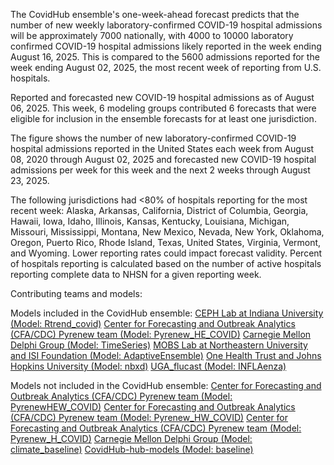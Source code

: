 The CovidHub ensemble's one-week-ahead forecast predicts that the number of new weekly laboratory-confirmed COVID-19 hospital admissions will be approximately 7000 nationally, with 4000 to 10000 laboratory confirmed COVID-19 hospital admissions likely reported in the week ending August 16, 2025. This is compared to the 5600 admissions reported for the week ending August 02, 2025, the most recent week of reporting from U.S. hospitals.

Reported and forecasted new COVID-19 hospital admissions as of August 06, 2025. This week, 6 modeling groups contributed 6 forecasts that were eligible for inclusion in the ensemble forecasts for at least one jurisdiction.

The figure shows the number of new laboratory-confirmed COVID-19 hospital admissions reported in the United States each week from August 08, 2020 through August 02, 2025 and forecasted new COVID-19 hospital admissions per week for this week and the next 2 weeks through August 23, 2025.

The following jurisdictions had <80% of hospitals reporting for the most recent week: Alaska, Arkansas, California, District of Columbia, Georgia, Hawaii, Iowa, Idaho, Illinois, Kansas, Kentucky, Louisiana, Michigan, Missouri, Mississippi, Montana, New Mexico, Nevada, New York, Oklahoma, Oregon, Puerto Rico, Rhode Island, Texas, United States, Virginia, Vermont, and Wyoming. Lower reporting rates could impact forecast validity. Percent of hospitals reporting is calculated based on the number of active hospitals reporting complete data to NHSN for a given reporting week.

Contributing teams and models:

Models included in the CovidHub ensemble:
[CEPH Lab at Indiana University (Model: Rtrend_covid)](https://publichealth.indiana.edu/research/faculty-directory/profile.html?user=majelli)
[Center for Forecasting and Outbreak Analytics (CFA/CDC) Pyrenew team (Model: Pyrenew_HE_COVID)](https://github.com/cdcgov/pyrenew-hew)
[Carnegie Mellon Delphi Group (Model: TimeSeries)](https://github.com/cmu-delphi/exploration-tooling/)
[MOBS Lab at Northeastern University and ISI Foundation (Model: AdaptiveEnsemble)](https://www.isi.it/)
[One Health Trust and Johns Hopkins University (Model: nbxd)](https://github.com/CDDEP-DC/nbeats-xd)
[UGA_flucast (Model: INFLAenza)](https://thefoxlab.wordpress.com/)

Models not included in the CovidHub ensemble:
[Center for Forecasting and Outbreak Analytics (CFA/CDC) Pyrenew team (Model: PyrenewHEW_COVID)](https://github.com/cdcgov/pyrenew-hew)
[Center for Forecasting and Outbreak Analytics (CFA/CDC) Pyrenew team (Model: Pyrenew_HW_COVID)](https://github.com/cdcgov/pyrenew-hew)
[Center for Forecasting and Outbreak Analytics (CFA/CDC) Pyrenew team (Model: Pyrenew_H_COVID)](https://github.com/cdcgov/pyrenew-hew)
[Carnegie Mellon Delphi Group (Model: climate_baseline)](https://github.com/cmu-delphi/exploration-tooling/)
[CovidHub-hub-models (Model: baseline)](https://github.com/CDCgov/covid19-forecast-hub)
